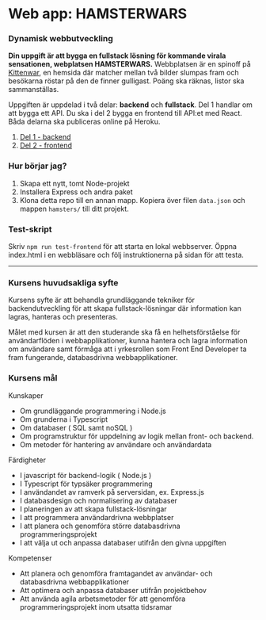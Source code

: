 # Web app: HAMSTERWARS
### Dynamisk webbutveckling

**Din uppgift är att bygga en fullstack lösning för kommande virala sensationen, webplatsen HAMSTERWARS.**
Webbplatsen är en spinoff på [Kittenwar](http://www.kittenwar.com), en hemsida där matcher mellan två bilder slumpas fram och besökarna röstar på den de finner gulligast. Poäng ska räknas, listor ska sammanställas.

Uppgiften är uppdelad i två delar: **backend** och **fullstack**. Del 1 handlar om att bygga ett API. Du ska i del 2 bygga en frontend till API:et med React. Båda delarna ska publiceras online på Heroku.

1. [Del 1 - backend](backend.md)
1. [Del 2 - frontend](frontend.md)


### Hur börjar jag?
1. Skapa ett nytt, tomt Node-projekt
1. Installera Express och andra paket
1. Klona detta repo till en annan mapp. Kopiera över filen `data.json` och mappen `hamsters/` till ditt projekt.


### Test-skript
Skriv `npm run test-frontend` för att starta en lokal webbserver. Öppna index.html i en webbläsare och följ instruktionerna på sidan för att testa.

---

### Kursens huvudsakliga syfte
Kursens syfte är att behandla grundläggande tekniker för backendutveckling för att skapa fullstack-lösningar där information kan lagras, hanteras och presenteras.

Målet med kursen är att den studerande ska få en helhetsförståelse för användarflöden i webbapplikationer, kunna hantera och lagra information om användare samt förmåga att i yrkesrollen som Front End Developer ta fram fungerande, databasdrivna webbapplikationer.

### Kursens mål
Kunskaper    
+ Om grundläggande programmering i Node.js
+ Om grunderna i Typescript
+ Om databaser ( SQL samt noSQL )
+ Om programstruktur för uppdelning av logik mellan front- och backend.
+ Om metoder för hantering av användare och användardata

Färdigheter
+ I javascript för backend-logik ( Node.js )
+ I Typescript för typsäker programmering
+ I användandet av ramverk på serversidan, ex. Express.js
+ I databasdesign och normalisering av databaser
+ I planeringen av att skapa fullstack-lösningar
+ I att programmera användardrivna webbplatser
+ I att planera och genomföra större databasdrivna programmeringsprojekt
+ I att välja ut och anpassa databaser utifrån den givna uppgiften

Kompetenser
+ Att planera och genomföra framtagandet av användar- och databasdrivna webbapplikationer
+ Att optimera och anpassa databaser utifrån projektbehov
+ Att använda agila arbetsmetoder för att genomföra programmeringsprojekt inom utsatta tidsramar
